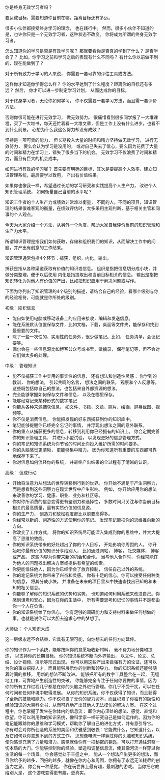 你是终身无效学习者吗？

要达成目标，需要知道你目前在哪，距离目标还有多远。

很多小伙伴都接受终身学习的理念， 也在践行中。 然而，很多小伙伴不知道的是，也许你只是一个无效学习者，这种状态不改变， 你将成为所谓的终身无效学习者。 


 怎么知道你的学习是否是有效学习呢？ 那就要看你是否真的学到了什么？ 是否学会了？ 比如，你学习之前和学习之后的表现有什么不同吗？ 有什么你以前做不到的，现在能做到了？ 

对于所有致力于学习的人来说， 你需要一套可靠的评估工具或方法。 

这样你才知道你学得怎么样？ 你的水平达到了什么程度？距离你的目标还有多远？ 然后， 你才可以进一步制定学习计划， 从而达成你的目标。 

对于终身学习者，无论你如何学习， 你不仅需要一套学习方法，而且需一套评价方法。 

否则你很可能在进行无效学习， 做无效努力。 很痛惜看到很多同学报了一大堆课程，买了一大堆书，每天还忙着看一大堆文章，但是工作上没有什么进步，也看不到什么前景。 心想为什么我这么努力却没有成效？  

坚持是一项可贵的能力， 但长期投入大量的时间和精力坚持做无效学习， 进行无效努力， 要么会认为学习是没用的， 或对自己失去了信心，要么因为花费了大量的时间和精力在学习上，错失了很多当下的机会。 无效学习不仅浪费了时间和精力，而且有巨大的机会成本。

如何进行有效的学习呢？ 首先要有明确的目标，其次是要提高个人效率，建立知识管理系统，最后要学以致用， 产出有价值结果。


如果你也像我一样，希望通过长期的学习研究和实践提高个人生产力， 改进个人知识管理系统，  如何衡量自己当前的水平呢？

知识工作者的个人生产力或绩效非常难以衡量， 不同的人，不同的项目，知识管理的结果很难客观的衡量，在绩效评估时，大多采用主观判断，基于相关主管和同事的个人观点。   

今天为大家介绍一个方法，从另外一个角度，帮助大家自我评价当前的知识管理和生产力水平。 

所谓知识管理是指我们如何获取，存储和组织我们的知识，从而解决工作中的问题，并产出有创意的工作结果。 

知识管理通常包括4个环节：捕获，组织，内化，输出。

捕获是指从各种渠道获取有价值的知识或信息。
组织是指把信息切分成小块，并做分类整理，便于以后使用
内化是指提取出和当前目标相关的信息。
输出是指把知识转化为对他人有价值的产出，比如把知识应用于解决问题或写作。 

下面为你列出了知识管理的4个级别的描述，请结合自己的经验，看哪个级别与你的经验相符，可能就是你所处的级别。 

初级：囤积信息

- 能自如使用电脑或移动设备上的应用来接收，编辑和发送信息。 
- 能在系统默认位置保存文件，比如文档，下载，桌面等文件夹，能保存和找到最重要的文件。
- 除了一些一次性的、实用性的任务外，很少做笔记。比如， 任务清单，会议纪要等。 
- 偶尔会在一些信息源比如博客公众号或书里，做摘录， 保存笔记等，但不会对它们做太多的处理。 

中级： 管理知识
 - 能不仅捕获工作中实用的事实性的信息， 还有想法和创造性灵感： 你学到的教训， 你的想法， 引起共鸣的名言， 想法之间的联系， 观察和个人反思等。  这些既包括你自己的想法，也包括来自外部资源的想法。 
- 完全能够掌握如何保存文件和信息， 以及在哪里保存。
- 能够经常记录某种形式的数字笔记
- 你能从各种来源捕获信息， 如文件、书籍、文章、照片、绘画、屏幕截图、视频等。
- 你不仅是消费信息， 你能把发现的好东西捕获到你的知识库中。
- 笔记能够提醒你已经完全忘记的事情， 并浮现出想法之间的意外联系。 
- 你的重点从捕获更多的信息，转移到利用你已经拥有的知识上。 你会定期完善你的知识管理工具， 并进行小型试验， 以发现更好的信息管理方式。 
- 你的笔记和知识系统为你节省的时间比你投入维护所需的时间要多。 
- 你的头脑感觉更清晰， 更能够集中精力， 因为你知道所有重要的东西都可靠地保存下来了。 
- 你对信息如何流经你的系统， 并最终产出结果的全过程有了清晰的认识。 

高级： 促成行动
- 开始将注意力从想法的世界转移到行到的世界。 你开始不满足于产生洞察力，而是想看到这些洞察力在现实世界中产生影响。 例如， 你开始应用你的想法来改善你的学习、健康、职业、业务和社区等。
- 你对你所消费的信息变得更有鉴别力和选择性， 多数时间只关注与你当前目标相关的最高质量，最有实质价值的信息源。 
- 你的生产力， 创造力和放松程度都比以前要高得多。 
- 你经常以新的、创造性的方式使用你的笔记。 发现笔记能把你的思维推向新的方向。 
- 你改变了工作方式， 将你的知识系统尽可能深入集成到你的思维中，并大大提高了思维的效能。 
- 你的知识系统带来的好处超出了你的个人目标， 开始影响你周围的人。 你开始吧你最有价值的知识分享给别人， 比如通过网站， 博客， 社交媒体， 博客或产品。  这些内容为你带来新的机会和合作。  当与他人合作时， 你经常能在为他人的问题找出解决方案或提供有希望的线索。
- 你更能信任他人，因为你已经学会了放弃控制， 信任自己以外的系统。 
- 你的笔记系统为你带来了兴奋和灵感。 你有十足的信心，你可以接受任何种类的信息， 将其分成小块， 并准备在未来的项目里从中快速查找出已知的和未知的相关信息。
- 你能够了解你的知识系统的优势和劣势。 也知道如何利用系统来改进自己。你感到谦卑和安心，因为在你的生活中， 所有需要思考和记忆的事情并不是都由你一个人在负责。   
- 你的知识系统给了你信心， 你有足够的调研能力和支持材料来做任何想做的事。也就是说你可以大胆去追求心中的梦想了。 

大师级： 个人知识大成

这一层级永远不会结束，它具有无限可能，向你想去的任何方向延伸。 

你的知识作为一个系统，能够按照你的意愿吸收新材料， 毫不费力地分类和提炼， 以支持你的长期目标。
你的知识系统不断向外界输出， 以文件、论文、总结、设计视频、演示等形式出现。 你可以用这些产出来做强有力的论证，还可以为你的事业招揽人才，而且能够展示你的创新和领导力。 
你的知识系统还能够随着时间的推移， 用新的想法不断改进。 
能够把所有的数字工具整合在一起， 无缝地工作，可靠地产生创造性的突破。 
你能够完全专注于任何你要做的事情，因为你的所有工作过程几乎都是在你的头脑之外进行管理。你几乎不受干扰，可以在任何时间和任何环境中取得进展。
从你的知识系统，你不仅获得了知识，而且获得了全新的技能和能力。你不仅积累了无价的智力资本，而且积累了你独有的隐性和经验知识的大百科全书，从而可靠地产出其他人无法模仿的解决方案。
在这个过程中，你也掌握了发生在你体内的信息流： 即你内心深处的想法、感觉、直觉和欲望。你可以利用你的知识系统，像科学家一样研究自己是如何运作的。因为你的笔记能跟踪你的思维和学习模式，帮助你了解自己的进化方式，并有意引导它。
你有时会对你所创造的系统的美丽和优雅感到敬畏：它能做什么，它知道什么，以及它如何以你意想不到的方式工作。 
思想像电流一样穿过你的头脑和知识系统，使你感觉充满了力量和潜力。感觉就像你有一把秘密的钥匙，可以打开通往洞察一切本质的大门。你能够控制你的经验，塑造和调整信息流，使其像河流一样穿过你生活的每一个场景。
你会感觉处于丰盛之中， 能从一个想法产生更多的想法，而且你给予的越多，回报的越多，就像在你内心和周围，你拥有了永远无法耗尽的创造力之泉。
你会有一种感觉， 你在玩世界上最有趣，最刺激的游戏。 当你把它教给别人是， 这个游戏变得更有趣，更真实。